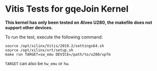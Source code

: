 # Vitis Tests for gqeJoin Kernel

**This kernel has only been tested on Alveo U280, the makefile does not support other devices.**

To run the test, execute the following command:

```
source /opt/xilinx/Vitis/2019.2/settings64.sh
source /opt/xilinx/xrt/setup.sh
make run TARGET=sw_emu DEVICE=/path/to/u280/xpfm
```

`TARGET` can also be `hw_emu` or `hw`.
